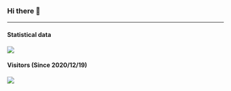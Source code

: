 ### Hi there 👋

<!--
**renmcc/renmcc** is a ✨ _special_ ✨ repository because its `README.md` (this file) appears on your GitHub profile.

Here are some ideas to get you started:

- 🔭 I’m currently working on ...
- 🌱 I’m currently learning ...
- 👯 I’m looking to collaborate on ...
- 🤔 I’m looking for help with ...
- 💬 Ask me about ...
- 📫 How to reach me: ...
- 😄 Pronouns: ...
- ⚡ Fun fact: ...
-->

--------

#### Statistical data

![](https://github-readme-stats.vercel.app/api?username=2X-ercha&show_icons=true&theme=tokyonight)

#### Visitors (Since 2020/12/19)

![](https://count.getloli.com/get/@2X-ercha?theme=gelbooru)
